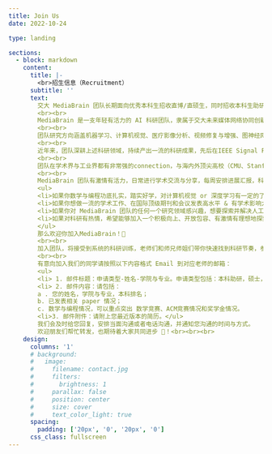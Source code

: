```yaml
---
title: Join Us
date: 2022-10-24

type: landing

sections:
  - block: markdown
    content:
      title: |-
        <br>招生信息（Recruitment）
      subtitle: ''
      text:
        交大 MediaBrain 团队长期面向优秀本科生招收直博/直硕生，同时招收本科生助研(包括储英计划, 大学生科研项目等)！
        <br><br>
        MediaBrain 是一支年轻有活力的 AI 科研团队，隶属于交大未来媒体网络协同创新中心，由七位实力科研学者强强联合组成实力雄厚的师资力量，分别是王延峰教授（上海交通大学人工智能研究院副院长），张娅教授，张小云副研究员，陈思衡（长聘轨副教授，国家级青年千人），王钰（长聘轨副教授），谢伟迪（长聘轨副教授）和姚江超（长聘轨助理教授）。学生团队来自于交大ACM班、IEEE试点班、CS、信工、密西根学院、巴黎高科等相关专业，成绩优异，科研能力强。
        <br><br>
        团队研究方向涵盖机器学习、计算机视觉、医疗影像分析、视频修复与增强、图神经网络与图信号处理、无人系统、语音和音频信号处理、自然语言处理、强化学习、领域自适应、以及各领域的交叉应用等等。
        <br><br>
        近年来，团队深耕上述科研领域，持续产出一流的科研成果，先后在IEEE Signal Processing Magazine、IEEE  Transactions on Pattern Analysis and Machine Intelligence、IEEE Transactions on Signal Processing、International Conference on Learning Representations (ICLR)、Neural Information Processing Systems (NeurIPS)、IEEE Conference on  Computer Vision and Pattern Recognition (CVPR)、IEEE/ACM Transactions on Audio,  Speech and Language Processing、Speech Communication、ICASSP、ACL、INTERSPEECH、ASRU、SLT等刊物或会议上发表有影响力的文章，多篇文章入选Oral。
        <br><br>
        团队在学术界与工业界都有非常强的connection，与海内外顶尖高校（CMU、Stanford、UC Berkeley、UIUC、NYU、牛津、剑桥、帝国理工、清北 …），行业领先的研究机构（Google、微软、Uber、DeepMind、央视总台、滴滴、阿里、华为、腾讯、字节、商汤 …）以及国内顶尖医院都有着长期合作或学术交流项目，可以将同学推荐到世界上最高水平的、最合适的地方进行交流学习！同时团队学生就业前景广泛，遍布各互联网大型企业如华为，阿里，字节跳动，腾讯，滴滴，微软，Facebook 等。
        <br><br>
        MediaBrain 团队有激情有活力，日常进行学术交流与分享，每周安排进展汇报，科研氛围认真严谨；硬件上：实验室环境优雅，计算资源充裕，配置了十数台高性能计算集群，GPU配备近100块、包括GTX 2080Ti，RTX3090，tesla V100 等等，数据存储空间超过100TB；生活上：团队配套设施完善，咖啡厅冰箱一应俱全，倡导身心健康、作息规律地进行科研，定期组织运动健身，鼓励高效率科研学习。
        <ul>
        <li>如果你数学与编程功底扎实，踏实好学，对计算机视觉 or 深度学习有一定的了解；
        <li>如果你想做一流的学术工作、在国际顶级期刊和会议发表高水平 & 有学术影响力的论文；
        <li>如果你对 MediaBrain 团队的任何一个研究领域感兴趣，想要探索并解决人工智能中存在的问题；
        <li>如果对科研有热情，希望能够加入一个积极向上、开放包容、有激情有理想地探索科学的、顶级的科研团队；
        </ul>
        那么欢迎你加入MediaBrain！🎉
        <br><br>
        加入团队，将接受到系统的科研训练，老师们和师兄师姐们带你快速找到科研节奏，参与到我们正在开展的工作中，有机会在一年内做出优质的工作，并发表顶会论文！
        <br><br>
        有意向加入我们的同学请按照以下内容格式 Email 到对应老师的邮箱：
        <ul>
        <li> 1. 邮件标题：申请类型-姓名-学院与专业。申请类型包括：本科助研，硕士，博士，博士后。
        <li> 2. 邮件内容：请包括：
        a . 您的姓名，学院与专业，本科排名；
        b. 已发表相关 paper 情况；
        c. 数学与编程情况，可以重点突出 数学竞赛、ACM竞赛情况和奖学金情况。
        <li>3. 邮件附件：请附上您最近版本的简历。</ul>
        我们会及时给您回复，安排当面沟通或者电话沟通，并通知您沟通的时间与方式。
        欢迎朋友们帮忙转发，也期待着大家共同进步 💪！<br><br><br>
    design:
      columns: '1'
      # background:
      #   image: 
      #     filename: contact.jpg
      #     filters:
      #       brightness: 1
      #     parallax: false
      #     position: center
      #     size: cover
      #     text_color_light: true
      spacing:
        padding: ['20px', '0', '20px', '0']
      css_class: fullscreen
---
```

